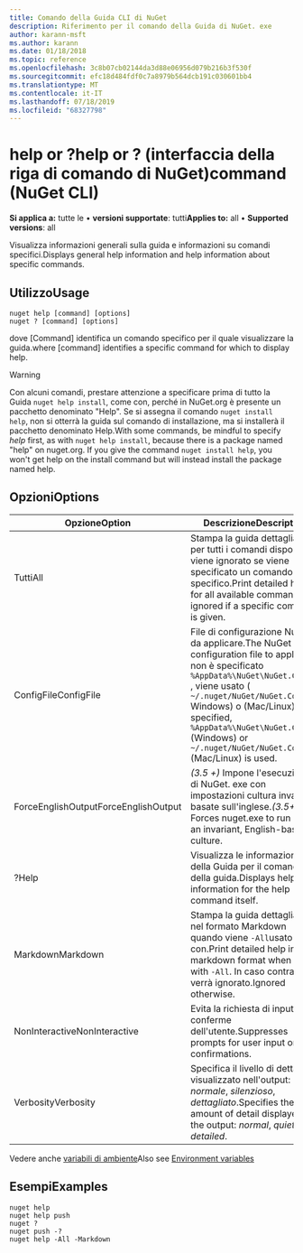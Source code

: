 ```yaml
---
title: Comando della Guida CLI di NuGet
description: Riferimento per il comando della Guida di NuGet. exe
author: karann-msft
ms.author: karann
ms.date: 01/18/2018
ms.topic: reference
ms.openlocfilehash: 3c8b07cb02144da3d88e06956d079b216b3f530f
ms.sourcegitcommit: efc18d484fdf0c7a8979b564dcb191c030601bb4
ms.translationtype: MT
ms.contentlocale: it-IT
ms.lasthandoff: 07/18/2019
ms.locfileid: "68327798"
---
```

# <a name="help-or--command-nuget-cli"></a><span data-ttu-id="a241b-103">help or ?</span><span class="sxs-lookup"><span data-stu-id="a241b-103">help or ?</span></span> <span data-ttu-id="a241b-104">(interfaccia della riga di comando di NuGet)</span><span class="sxs-lookup"><span data-stu-id="a241b-104">command (NuGet CLI)</span></span>

<span data-ttu-id="a241b-105">**Si applica a:** tutte le &bullet; **versioni supportate**: tutti</span><span class="sxs-lookup"><span data-stu-id="a241b-105">**Applies to:** all &bullet; **Supported versions**: all</span></span>

<span data-ttu-id="a241b-106">Visualizza informazioni generali sulla guida e informazioni su comandi specifici.</span><span class="sxs-lookup"><span data-stu-id="a241b-106">Displays general help information and help information about specific commands.</span></span>

## <a name="usage"></a><span data-ttu-id="a241b-107">Utilizzo</span><span class="sxs-lookup"><span data-stu-id="a241b-107">Usage</span></span>

```cli
nuget help [command] [options]
nuget ? [command] [options]
```

<span data-ttu-id="a241b-108">dove [Command] identifica un comando specifico per il quale visualizzare la guida.</span><span class="sxs-lookup"><span data-stu-id="a241b-108">where [command] identifies a specific command for which to display help.</span></span>

> [!Warning]
> <span data-ttu-id="a241b-109">Con alcuni comandi, prestare attenzione a specificare  prima di tutto la Guida `nuget help install`, come con, perché in NuGet.org è presente un pacchetto denominato "Help". Se si assegna il comando `nuget install help`, non si otterrà la guida sul comando di installazione, ma si installerà il pacchetto denominato Help.</span><span class="sxs-lookup"><span data-stu-id="a241b-109">With some commands, be mindful to specify *help* first, as with `nuget help install`, because there is a package named "help" on nuget.org. If you give the command `nuget install help`, you won't get help on the install command but will instead install the package named help.</span></span>

## <a name="options"></a><span data-ttu-id="a241b-110">Opzioni</span><span class="sxs-lookup"><span data-stu-id="a241b-110">Options</span></span>

| <span data-ttu-id="a241b-111">Opzione</span><span class="sxs-lookup"><span data-stu-id="a241b-111">Option</span></span> | <span data-ttu-id="a241b-112">Descrizione</span><span class="sxs-lookup"><span data-stu-id="a241b-112">Description</span></span> |
| --- | --- |
| <span data-ttu-id="a241b-113">Tutti</span><span class="sxs-lookup"><span data-stu-id="a241b-113">All</span></span> | <span data-ttu-id="a241b-114">Stampa la guida dettagliata per tutti i comandi disponibili; viene ignorato se viene specificato un comando specifico.</span><span class="sxs-lookup"><span data-stu-id="a241b-114">Print detailed help for all available commands; ignored if a specific command is given.</span></span> |
| <span data-ttu-id="a241b-115">ConfigFile</span><span class="sxs-lookup"><span data-stu-id="a241b-115">ConfigFile</span></span> | <span data-ttu-id="a241b-116">File di configurazione NuGet da applicare.</span><span class="sxs-lookup"><span data-stu-id="a241b-116">The NuGet configuration file to apply.</span></span> <span data-ttu-id="a241b-117">Se non è specificato `%AppData%\NuGet\NuGet.Config` , viene usato ( `~/.nuget/NuGet/NuGet.Config` Windows) o (Mac/Linux).</span><span class="sxs-lookup"><span data-stu-id="a241b-117">If not specified, `%AppData%\NuGet\NuGet.Config` (Windows) or `~/.nuget/NuGet/NuGet.Config` (Mac/Linux) is used.</span></span>|
| <span data-ttu-id="a241b-118">ForceEnglishOutput</span><span class="sxs-lookup"><span data-stu-id="a241b-118">ForceEnglishOutput</span></span> | <span data-ttu-id="a241b-119">*(3.5 +)* Impone l'esecuzione di NuGet. exe con impostazioni cultura invarianti basate sull'inglese.</span><span class="sxs-lookup"><span data-stu-id="a241b-119">*(3.5+)* Forces nuget.exe to run using an invariant, English-based culture.</span></span> |
| <span data-ttu-id="a241b-120">?</span><span class="sxs-lookup"><span data-stu-id="a241b-120">Help</span></span> | <span data-ttu-id="a241b-121">Visualizza le informazioni della Guida per il comando della guida.</span><span class="sxs-lookup"><span data-stu-id="a241b-121">Displays help information for the help command itself.</span></span> |
| <span data-ttu-id="a241b-122">Markdown</span><span class="sxs-lookup"><span data-stu-id="a241b-122">Markdown</span></span> | <span data-ttu-id="a241b-123">Stampa la guida dettagliata nel formato Markdown quando viene `-All`usato con.</span><span class="sxs-lookup"><span data-stu-id="a241b-123">Print detailed help in markdown format when used with `-All`.</span></span> <span data-ttu-id="a241b-124">In caso contrario, verrà ignorato.</span><span class="sxs-lookup"><span data-stu-id="a241b-124">Ignored otherwise.</span></span> |
| <span data-ttu-id="a241b-125">NonInteractive</span><span class="sxs-lookup"><span data-stu-id="a241b-125">NonInteractive</span></span> | <span data-ttu-id="a241b-126">Evita la richiesta di input o conferme dell'utente.</span><span class="sxs-lookup"><span data-stu-id="a241b-126">Suppresses prompts for user input or confirmations.</span></span> |
| <span data-ttu-id="a241b-127">Verbosity</span><span class="sxs-lookup"><span data-stu-id="a241b-127">Verbosity</span></span> | <span data-ttu-id="a241b-128">Specifica il livello di dettaglio visualizzato nell'output: *normale*, *silenzioso*, *dettagliato*.</span><span class="sxs-lookup"><span data-stu-id="a241b-128">Specifies the amount of detail displayed in the output: *normal*, *quiet*, *detailed*.</span></span> |

<span data-ttu-id="a241b-129">Vedere anche [variabili di ambiente](cli-ref-environment-variables.md)</span><span class="sxs-lookup"><span data-stu-id="a241b-129">Also see [Environment variables](cli-ref-environment-variables.md)</span></span>

## <a name="examples"></a><span data-ttu-id="a241b-130">Esempi</span><span class="sxs-lookup"><span data-stu-id="a241b-130">Examples</span></span>

```cli
nuget help
nuget help push
nuget ?
nuget push -?
nuget help -All -Markdown
```
